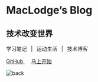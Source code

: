 <!-- _coverpage.md -->

# MacLodge’s Blog 

## 技术改变世界

学习笔记 &ensp;|&ensp; 运动生活 &ensp;|&ensp; 技术博客

[GitHub <i class="iconfont icon-github"></i>](https://github.com/EchoHeim/AutoBuildTools/tree/master/docs/) &emsp;
[马上开始 <i class="iconfont icon-down"></i>](./README.md)

<!-- background image -->
![back](https://user-images.githubusercontent.com/26021085/163708120-6c45d78a-8286-4edd-bcbe-f99e28d26fd4.png)
